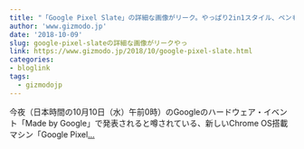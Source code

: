 ```yaml
---
title: "「Google Pixel Slate」の詳細な画像がリーク。やっぱり2in1スタイル、ペンもあるよ"
author: 'www.gizmodo.jp'
date: '2018-10-09'
slug: google-pixel-slateの詳細な画像がリークやっ
link: https://www.gizmodo.jp/2018/10/google-pixel-slate.html
categories:
- bloglink
tags:
  - gizmodojp
---
```


今夜（日本時間の10月10日（水）午前0時）のGoogleのハードウェア・イベント「Made by Google」で発表されると噂されている、新しいChrome OS搭載マシン「Google Pixel[... <i class="fas fa-external-link-alt"></i>](https://www.gizmodo.jp/2018/10/google-pixel-slate.html)

